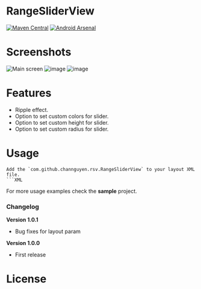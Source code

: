 # RangeSliderView
[![Maven Central](https://maven-badges.herokuapp.com/maven-central/com.github.channguyen/rsv/badge.svg)](https://maven-badges.herokuapp.com/maven-central/com.github.channguyen/rsv)
[![Android Arsenal](https://img.shields.io/badge/Android%20Arsenal-RangeSliderView-green.svg?style=flat)](https://android-arsenal.com/details/1/2511)

# Screenshots
![Main screen](/screenshots/sc.png)
![image](https://github.com/thows/llsmp/blob/master/sliderview-master/screenshots/sc.png)
![image](https://github.com/thows/llsmp/blob/master/sliderview-master/screenshots/sc1.png)
# Features
- Ripple effect.
- Option to set custom colors for slider.
- Option to set custom height for slider.
- Option to set custom radius for slider.

# Usage

```
Add the `com.github.channguyen.rsv.RangeSliderView` to your layout XML file.
```XML

```

For more usage examples check the **sample** project.

### Changelog

**Version 1.0.1**
+ Bug fixes for layout param


**Version 1.0.0**
+ First release


# License

```

